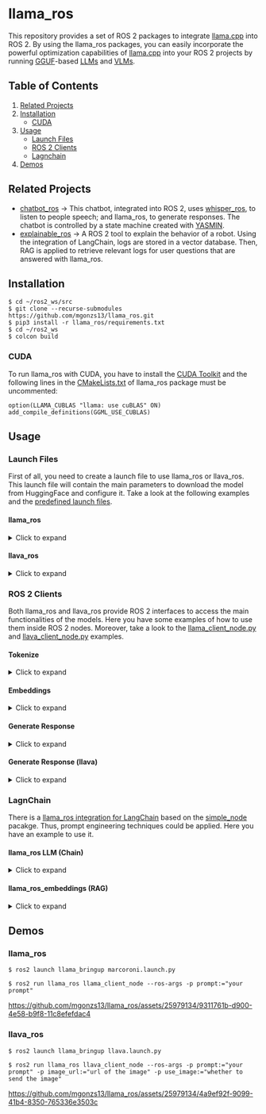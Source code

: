 # llama_ros

This repository provides a set of ROS 2 packages to integrate [llama.cpp](https://github.com/ggerganov/llama.cpp) into ROS 2. By using the llama_ros packages, you can easily incorporate the powerful optimization capabilities of [llama.cpp](https://github.com/ggerganov/llama.cpp) into your ROS 2 projects by running [GGUF](https://github.com/ggerganov/ggml/blob/master/docs/gguf.md)-based [LLMs](https://huggingface.co/models?sort=trending&search=gguf+7b) and [VLMs](https://huggingface.co/models?sort=trending&search=gguf+llava).

## Table of Contents

1. [Related Projects](#related-projects)
2. [Installation](#installation)
   - [CUDA](#cuda)
3. [Usage](#usage)
   - [Launch Files](#launch-files)
   - [ROS 2 Clients](#ros-2-clients)
   - [Lagnchain](#lagnchain)
4. [Demos](#demos)

## Related Projects

- [chatbot_ros](https://github.com/mgonzs13/chatbot_ros) &rarr; This chatbot, integrated into ROS 2, uses [whisper_ros](https://github.com/mgonzs13/whisper_ros/tree/main), to listen to people speech; and llama_ros, to generate responses. The chatbot is controlled by a state machine created with [YASMIN](https://github.com/uleroboticsgroup/yasmin).
- [explainable_ros](https://github.com/Dsobh/explainable_ROS) &rarr; A ROS 2 tool to explain the behavior of a robot. Using the integration of LangChain, logs are stored in a vector database. Then, RAG is applied to retrieve relevant logs for user questions that are answered with llama_ros.

## Installation

```shell
$ cd ~/ros2_ws/src
$ git clone --recurse-submodules https://github.com/mgonzs13/llama_ros.git
$ pip3 install -r llama_ros/requirements.txt
$ cd ~/ros2_ws
$ colcon build
```

### CUDA

To run llama_ros with CUDA, you have to install the [CUDA Toolkit](https://developer.nvidia.com/cuda-toolkit) and the following lines in the [CMakeLists.txt](llama_ros/CMakeLists.txt) of llama_ros package must be uncommented:

```
option(LLAMA_CUBLAS "llama: use cuBLAS" ON)
add_compile_definitions(GGML_USE_CUBLAS)
```

## Usage

### Launch Files

First of all, you need to create a launch file to use llama_ros or llava_ros. This launch file will contain the main parameters to download the model from HuggingFace and configure it. Take a look at the following examples and the [predefined launch files](llama_bringup/launch).

#### llama_ros

<details>
<summary>Click to expand</summary>

```python
from launch import LaunchDescription
from llama_bringup.utils import create_llama_launch


def generate_launch_description():

    return LaunchDescription([
        create_llama_launch(
            n_ctx=2048, # context of the LLM in tokens
            n_batch=8, # batch size in tokens
            n_gpu_layers=0, # layers to load in GPU
            n_threads=1, # threads
            n_predict=2048, # max tokens, -1 == inf

            model_repo="TheBloke/Marcoroni-7B-v3-GGUF", # Hugging Face repo
            model_filename="marcoroni-7b-v3.Q4_K_M.gguf", # model file in repo

            prefix="\n\n### Instruction:\n", # prefix to add at the start of the prompt
            suffix="\n\n### Response:\n", # suffix to add at the end of the prompt
            stop="### Instruction:\n", # stop sequence

            file="alpaca.txt" # system prompt
        )
    ])
```

```shell
$ ros2 launch llama_bringup marcoroni.launch.py
```

</details>

#### llava_ros

<details>
<summary>Click to expand</summary>

```python
from launch import LaunchDescription
from llama_bringup.utils import create_llama_launch

def generate_launch_description():

    return LaunchDescription([
        create_llama_launch(
            use_llava=True, # enable llava
            embedding=False, # disable embeddings

            n_ctx=8192, # context of the LLM in tokens, use a huge context size to load images
            n_batch=512, # batch size in tokens
            n_gpu_layers=33, # layers to load in GPU
            n_threads=1, # threads
            n_predict=8192, # max tokens, -1 == inf

            model_repo="cjpais/llava-1.6-mistral-7b-gguf", # Hugging Face repo
            model_filename="llava-v1.6-mistral-7b.Q4_K_M.gguf", # model file in repo

            mmproj_repo="cjpais/llava-1.6-mistral-7b-gguf", # Hugging Face repo
            mmproj_filename="mmproj-model-f16.gguf", # mmproj file in repo

            prefix="[INST]", # prefix to add at the start of the prompt
            suffix="[/INST]", # suffix to add at the start of the prompt
            stop="[INST]", # stop sequence

            file="mistral.txt" # system prompt
        )
    ])

```

```shell
$ ros2 launch llama_bringup llava.launch.py
```

</details>

### ROS 2 Clients

Both llama_ros and llava_ros provide ROS 2 interfaces to access the main functionalities of the models. Here you have some examples of how to use them inside ROS 2 nodes. Moreover, take a look to the [llama_client_node.py](llama_ros/llama_ros/llama_client_node.py) and [llava_client_node.py](llama_ros/llama_ros/llava_client_node.py) examples.

#### Tokenize

<details>
<summary>Click to expand</summary>

```python
from rclpy.node import Node
from llama_msgs.srv import Tokenize


class ExampleNode(Node):
    def __init__(self) -> None:
        super().__init__("example_node")

        # create the client
        self.srv_client = self.create_client(Tokenize, "/llama/tokenize")

        # create the request
        req = Tokenize.Request()
        req.prompt = "Example text"

        # call the tokenize service
        self.srv_client.wait_for_service()
        res = self.srv_client.call(req)
        tokens = res.tokens
```

</details>

#### Embeddings

<details>
<summary>Click to expand</summary>

```python
from rclpy.node import Node
from llama_msgs.srv import Embeddings


class ExampleNode(Node):
    def __init__(self) -> None:
        super().__init__("example_node")

        # create the client
        self.srv_client = self.create_client(Embeddings, "/llama/generate_embeddings")

        # create the request
        req = Embeddings.Request()
        req.prompt = "Example text"
        req.normalize = True

        # call the embedding service
        self.srv_client.wait_for_service()
        res = self.srv_client.call(req)
        embeddings = res.embeddings
```

</details>

#### Generate Response

<details>
<summary>Click to expand</summary>

```python
import rclpy
from rclpy.node import Node
from rclpy.action import ActionClient
from llama_msgs.action import GenerateResponse


class ExampleNode(Node):
    def __init__(self) -> None:
        super().__init__("example_node")

        # create the client
        self.action_client = ActionClient(
            self, GenerateResponse, "/llama/generate_response")

        # create the goal and set the sampling config
        goal = GenerateResponse.Goal()
        goal.prompt = self.prompt
        goal.sampling_config.temp = 0.2

        # wait for the server and send the goal
        self.action_client.wait_for_server()
        send_goal_future = self.action_client.send_goal_async(
            goal)

        # wait for the server
        rclpy.spin_until_future_complete(self, send_goal_future)
        get_result_future = send_goal_future.result().get_result_async()

        # wait again and take the result
        rclpy.spin_until_future_complete(self, get_result_future)
        result: GenerateResponse.Result = get_result_future.result().result
```

</details>

#### Generate Response (llava)

<details>
<summary>Click to expand</summary>

```python
import cv2
from cv_bridge import CvBridge

import rclpy
from rclpy.node import Node
from rclpy.action import ActionClient
from llama_msgs.action import GenerateResponse


class ExampleNode(Node):
    def __init__(self) -> None:
        super().__init__("example_node")

        # create a cv bridge for the image
        self.cv_bridge = CvBridge()

        # create the client
        self.action_client = ActionClient(
            self, GenerateResponse, "/llama/generate_response")

        # create the goal and set the sampling config
        goal = GenerateResponse.Goal()
        goal.prompt = self.prompt
        goal.sampling_config.temp = 0.2

        # add your image to the goal
        image = cv2.imread("/path/to/your/image", cv2.IMREAD_COLOR)
        goal.image = self.cv_bridge.cv2_to_imgmsg(image)

        # wait for the server and send the goal
        self.action_client.wait_for_server()
        send_goal_future = self.action_client.send_goal_async(
            goal)

        # wait for the server
        rclpy.spin_until_future_complete(self, send_goal_future)
        get_result_future = send_goal_future.result().get_result_async()

        # wait again and take the result
        rclpy.spin_until_future_complete(self, get_result_future)
        result: GenerateResponse.Result = get_result_future.result().result
```

</details>

### LagnChain

There is a [llama_ros integration for LangChain](llama_ros/llama_ros/langchain/) based on the [simple_node](https://github.com/uleroboticsgroup/simple_node) pacakge. Thus, prompt engineering techniques could be applied. Here you have an example to use it.

#### llama_ros LLM (Chain)

<details>
<summary>Click to expand</summary>

```python
from simple_node import Node
from llama_ros.langchain import LlamaROS
from langchain.prompts import PromptTemplate
from langchain_core.output_parsers import StrOutputParser


class ExampleNode(Node):
    def __init__(self) -> None:
        super().__init__("example_node")

        # create the llama_ros llm for langchain
        llm = LlamaROS(node=self)

        # create a prompt template
        prompt_template = "tell me a joke about {topic}"
        prompt = PromptTemplate(
            input_variables=["topic"],
            template=prompt_template
        )

        # create a chain with the llm and the prompt template
        chain = prompt | model | StrOutputParser()

        # run the chain
        text = llm_chain.invoke({"topic": "bears"})
```

</details>

#### llama_ros_embeddings (RAG)

<details>
<summary>Click to expand</summary>

```python
from simple_node import Node
from langchain.vectorstores import Chroma
from llama_ros.langchain import LlamaROSEmbeddings


class ExampleNode(Node):
    def __init__(self) -> None:
        super().__init__("example_node")

        # create the llama_ros embeddings for lanchain
        embeddings = LlamaROSEmbeddings(node=self)

        # create a vector database and assign it
        db = Chroma(embedding_function=embeddings)

        # create the retriever
        retriever = self.db.as_retriever(search_kwargs={"k": 5})

        # add your texts
        db.add_texts(texts=["your_texts"])

        # retrieve documents
        docuemnts = self.retriever.get_relevant_documents("your_query")
```

</details>

## Demos

### llama_ros

```shell
$ ros2 launch llama_bringup marcoroni.launch.py
```

```shell
$ ros2 run llama_ros llama_client_node --ros-args -p prompt:="your prompt"
```

<!-- https://user-images.githubusercontent.com/25979134/229344687-9dda3446-9f1f-40ab-9723-9929597a042c.mp4 -->

https://github.com/mgonzs13/llama_ros/assets/25979134/9311761b-d900-4e58-b9f8-11c8efefdac4

### llava_ros

```shell
$ ros2 launch llama_bringup llava.launch.py
```

```shell
$ ros2 run llama_ros llava_client_node --ros-args -p prompt:="your prompt" -p image_url:="url of the image" -p use_image:="whether to send the image"
```

https://github.com/mgonzs13/llama_ros/assets/25979134/4a9ef92f-9099-41b4-8350-765336e3503c
